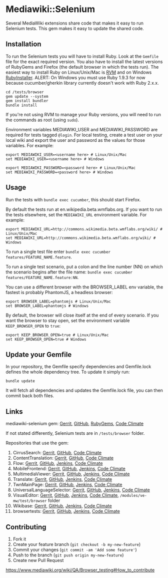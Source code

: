 # Mediawiki::Selenium

Several MediaWiki extensions share code that makes it easy to run Selenium tests. This gem
makes it easy to update the shared code.

## Installation

To run the Selenium tests you will have to install Ruby. Look at the `Gemfile` file for the exact required version. You also have to install the latest versions of RubyGems and Firefox (the default browser in which the tests run). The easiest way to install Ruby on Linux/Unix/Mac is [RVM](https://rvm.io/) and on Windows [RubyInstaller](http://rubyinstaller.org/).
ALERT: On Windows you must use Ruby 1.9.3 for now because cucumber/gherkin library currently doesn't work with Ruby 2.x.x.

    cd /tests/browser
    gem update --system
    gem install bundler
    bundle install

If you're not using RVM to manage your Ruby versions, you will need to run the commands as root (using `sudo`).

Environment variables MEDIAWIKI_USER and MEDIAWIKI_PASSWORD are required for tests tagged `@login`. For local testing, create a test user on your local wiki and export the user and password as the values for those variables.
For example:

    export MEDIAWIKI_USER=<username here> # Linux/Unix/Mac
    set MEDIAWIKI_USER=<username here> # Windows

    export MEDIAWIKI_PASSWORD=<password here> # Linux/Unix/Mac
    set MEDIAWIKI_PASSWORD=<password here> # Windows

## Usage

Run the tests with `bundle exec cucumber`, this should start Firefox.

By default the tests run at en.wikipedia.beta.wmflabs.org. If you want to run the tests elsewhere, set the `MEDIAWIKI_URL` environment variable. For example:

    export MEDIAWIKI_URL=http://commons.wikimedia.beta.wmflabs.org/wiki/ # Linux/Unix/Mac
    set MEDIAWIKI_URL=http://commons.wikimedia.beta.wmflabs.org/wiki/ # Windows

To run a single test file enter `bundle exec cucumber features/FEATURE_NAME.feature`.

To run a single test scenario, put a colon and the line number (NN) on which the scenario begins after the file name: `bundle exec cucumber features/FEATURE_NAME.feature:NN`.

You can use a different browser with the BROWSER_LABEL env variable, the fastest is probably PhantomJS, a headless browser:

    export BROWSER_LABEL=phantomjs # Linux/Unix/Mac
    set BROWSER_LABEL=phantomjs # Windows

By default, the browser will close itself at the end of every scenario. If you want the browser to stay open, set the environment variable `KEEP_BROWSER_OPEN` to `true`:

    export KEEP_BROWSER_OPEN=true # Linux/Unix/Mac
    set KEEP_BROWSER_OPEN=true # Windows

## Update your Gemfile

In your repository, the Gemfile specify dependencies and Gemfile.lock defines the whole dependency tree. To update it simply run:

    bundle update

It will fetch all dependencies and updates the Gemfile.lock file, you can then commit back both files.

## Links

mediawiki-selenium gem: [Gerrit](https://gerrit.wikimedia.org/r/#/admin/projects/mediawiki/selenium), [GitHub](https://github.com/wikimedia/mediawiki-selenium), [RubyGems](https://rubygems.org/gems/mediawiki-selenium), [Code Climate](https://codeclimate.com/github/wikimedia/mediawiki-selenium)

If not stated differently, Selenium tests are in `/tests/browser` folder.

Repositories that use the gem:

1. CirrusSearch: [Gerrit](https://gerrit.wikimedia.org/r/#/admin/projects/mediawiki/extensions/CirrusSearch), [GitHub](https://github.com/wikimedia/mediawiki-extensions-CirrusSearch), [Code Climate](https://codeclimate.com/github/wikimedia/mediawiki-extensions-CirrusSearch)
2. ContentTranslation: [Gerrit](https://gerrit.wikimedia.org/r/#/admin/projects/mediawiki/extensions/ContentTranslation), [GitHub](https://github.com/wikimedia/mediawiki-extensions-ContentTranslation), [Code Climate](https://codeclimate.com/github/wikimedia/mediawiki-extensions-ContentTranslation)
3. Flow: [Gerrit](https://gerrit.wikimedia.org/r/#/admin/projects/mediawiki/extensions/Flow), [GitHub](https://github.com/wikimedia/mediawiki-extensions-Flow), [Jenkins](https://wmf.ci.cloudbees.com/view/r-fl/), [Code Climate](https://codeclimate.com/github/wikimedia/mediawiki-extensions-Flow)
4. MobileFrontend: [Gerrit](https://gerrit.wikimedia.org/r/#/admin/projects/mediawiki/extensions/MobileFrontend), [GitHub](https://github.com/wikimedia/mediawiki-extensions-MobileFrontend), [Jenkins](https://wmf.ci.cloudbees.com/view/r-mf/), [Code Climate](https://codeclimate.com/github/wikimedia/mediawiki-extensions-MobileFrontend)
5. MultimediaViewer: [Gerrit](https://gerrit.wikimedia.org/r/#/admin/projects/mediawiki/extensions/MultimediaViewer), [GitHub](https://github.com/wikimedia/mediawiki-extensions-MultimediaViewer), [Jenkins](https://wmf.ci.cloudbees.com/view/r-mv/), [Code Climate](https://codeclimate.com/github/wikimedia/mediawiki-extensions-MultimediaViewer)
6. Translate: [Gerrit](https://gerrit.wikimedia.org/r/#/admin/projects/mediawiki/extensions/Translate), [GitHub](https://github.com/wikimedia/mediawiki-extensions-Translate), [Jenkins](https://wmf.ci.cloudbees.com/view/r-tr/), [Code Climate](https://codeclimate.com/github/wikimedia/mediawiki-extensions-Translate)
7. TwnMainPage: [Gerrit](https://gerrit.wikimedia.org/r/#/admin/projects/mediawiki/extensions/TwnMainPage), [GitHub](https://github.com/wikimedia/mediawiki-extensions-TwnMainPage), [Jenkins](https://wmf.ci.cloudbees.com/view/r-tw/), [Code Climate](https://codeclimate.com/github/wikimedia/mediawiki-extensions-TwnMainPage)
8. UniversalLanguageSelector: [Gerrit](https://gerrit.wikimedia.org/r/#/admin/projects/mediawiki/extensions/UniversalLanguageSelector), [GitHub](https://github.com/wikimedia/mediawiki-extensions-UniversalLanguageSelector), [Jenkins](https://wmf.ci.cloudbees.com/view/r-uls/), [Code Climate](https://codeclimate.com/github/wikimedia/mediawiki-extensions-UniversalLanguageSelector)
9. VisualEditor: [Gerrit](https://gerrit.wikimedia.org/r/#/admin/projects/mediawiki/extensions/VisualEditor), [GitHub](https://github.com/wikimedia/mediawiki-extensions-VisualEditor), [Jenkins](https://wmf.ci.cloudbees.com/view/r-ve/), [Code Climate](https://codeclimate.com/github/wikimedia/mediawiki-extensions-VisualEditor), `/modules/ve-mw/test/browser` folder
10. Wikibase: [Gerrit](https://gerrit.wikimedia.org/r/#/admin/projects/mediawiki/extensions/Wikibase), [GitHub](https://github.com/wikimedia/mediawiki-extensions-Wikibase), [Jenkins](https://wikidata-cloudbees.ci.cloudbees.com/), [Code Climate](https://codeclimate.com/github/wikimedia/mediawiki-extensions-Wikibase)
11. browsertests: [Gerrit](https://gerrit.wikimedia.org/r/#/admin/projects/qa/browsertests), [GitHub](https://github.com/wikimedia/qa-browsertests), [Jenkins](https://wmf.ci.cloudbees.com/view/r-bt/), [Code Climate](https://codeclimate.com/github/wikimedia/qa-browsertests)

## Contributing

1. Fork it
2. Create your feature branch (`git checkout -b my-new-feature`)
3. Commit your changes (`git commit -am 'Add some feature'`)
4. Push to the branch (`git push origin my-new-feature`)
5. Create new Pull Request

https://www.mediawiki.org/wiki/QA/Browser_testing#How_to_contribute
